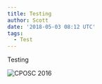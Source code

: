 ```yaml
---
title: Testing
author: Scott
date: '2018-05-03 08:12 UTC'
tags:
  - Test
---
```

Testing

![CPOSC 2016](/assets/cposc-2016-middleman.png)
